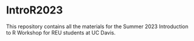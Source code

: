 # IntroR2023
This repository contains all the materials for the Summer 2023 Introduction to R Workshop for REU students at UC Davis. 
